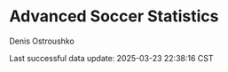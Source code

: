 # Advanced Soccer Statistics
Denis Ostroushko

<!-- gfm -->

Last successful data update: 2025-03-23 22:38:16 CST
